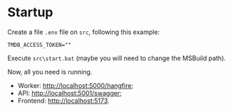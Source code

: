 # Startup

Create a file `.env` file on `src`, following this example:

```
TMDB_ACCESS_TOKEN=""
```

Execute `src\start.bat` (maybe you will need to change the MSBuild path).

Now, all you need is running.

- Worker: [http://localhost:5000/hangfire](http://localhost:5000/hangfire);
- API: [http://localhost:5001/swagger](http://localhost:5001/swagger);
- Frontend: [http://localhost:5173](http://localhost:5173).
